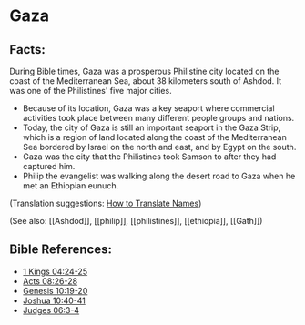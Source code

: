 # Gaza #

## Facts: ##

During Bible times, Gaza was a prosperous Philistine city located on the coast of the Mediterranean Sea, about 38 kilometers south of Ashdod. It was one of the Philistines' five major cities.

* Because of its location, Gaza was a key seaport where commercial activities took place between many different people groups and nations.
* Today, the city of Gaza is still an important seaport in the Gaza Strip, which is a region of land located along the coast of the Mediterranean Sea bordered by Israel on the north and east, and by Egypt on the south.
* Gaza was the city that the Philistines took Samson to after they had captured him.
* Philip the evangelist was walking along the desert road to Gaza when he met an Ethiopian eunuch.

(Translation suggestions: [How to Translate Names](https://git.door43.org/Door43/en-ta-translate-vol1/src/master/content/translate_names.md))

(See also: [[Ashdod]], [[philip]], [[philistines]], [[ethiopia]], [[Gath]])

## Bible References: ##

* [1 Kings 04:24-25](https://door43.org/en/bible/notes/1ki/04/24)
* [Acts 08:26-28](https://door43.org/en/bible/notes/act/08/26)
* [Genesis 10:19-20](https://door43.org/en/bible/notes/gen/10/19)
* [Joshua 10:40-41](https://door43.org/en/bible/notes/jos/10/40)
* [Judges 06:3-4](https://door43.org/en/bible/notes/jdg/06/03)



